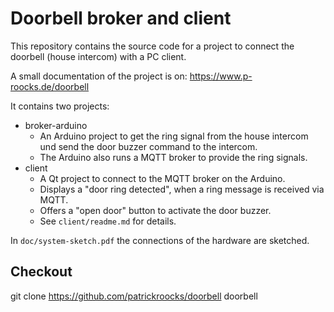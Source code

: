 # Doorbell broker and client

This repository contains the source code for a project to connect the doorbell (house intercom) with a PC client.

A small documentation of the project is on: https://www.p-roocks.de/doorbell

It contains two projects:
* broker-arduino
  * An Arduino project to get the ring signal from the house intercom und send the door buzzer command to the intercom.
  * The Arduino also runs a MQTT broker to provide the ring signals.
* client
  * A Qt project to connect to the MQTT broker on the Arduino.
  * Displays a "door ring detected", when a ring message is received via MQTT.
  * Offers a "open door" button to activate the door buzzer.
  * See `client/readme.md` for details.

In `doc/system-sketch.pdf` the connections of the hardware are sketched.

## Checkout

git clone https://github.com/patrickroocks/doorbell doorbell
